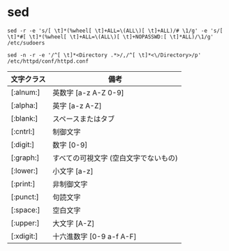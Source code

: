 
# sed

```
sed -r -e 's/[ \t]*(%wheel[ \t]+ALL=\(ALL\)[ \t]+ALL)/# \1/g' -e 's/[ \t]*#[ \t]*(%wheel[ \t]+ALL=\(ALL\)[ \t]+NOPASSWD:[ \t]*ALL)/\1/g' /etc/sudoers
```

```
sed -n -r -e '/^[ \t]*<Directory .*>/,/^[ \t]*<\/Directory>/p' /etc/httpd/conf/httpd.conf
```

|文字クラス|備考|
|--|--|
|[:alnum:]|英数字 [a-z A-Z 0-9]|
|[:alpha:]|英字 [a-z A-Z]|
|[:blank:]|スペースまたはタブ|
|[:cntrl:]|制御文字|
|[:digit:]|数字 [0-9]|
|[:graph:]|すべての可視文字 (空白文字でないもの)|
|[:lower:]|小文字 [a-z]|
|[:print:]|非制御文字|
|[:punct:]|句読文字|
|[:space:]|空白文字|
|[:upper:]|大文字 [A-Z]|
|[:xdigit:]|十六進数字 [0-9 a-f A-F]|
